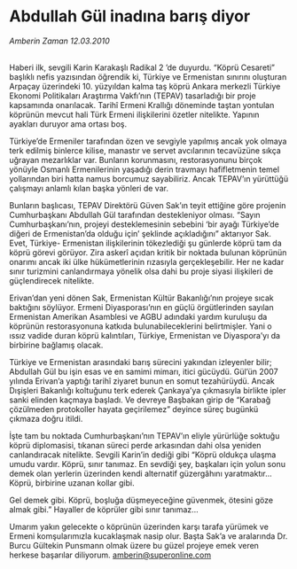 # Abdullah Gül inadına barış diyor

*Amberin Zaman 12.03.2010*

<div class="yazi"><p><br/>Haberi ilk, sevgili Karin Karakaşlı Radikal 2 ’de duyurdu. “Köprü Cesareti” başlıklı nefis yazısından öğrendik ki, Türkiye ve Ermenistan sınırını oluşturan Arpaçay üzerindeki 10. yüzyıldan kalma taş köprü Ankara merkezli Türkiye Ekonomi Politikaları Araştırma Vakfı’nın (TEPAV) tasarladığı bir proje kapsamında onarılacak. Tarihî Ermeni Krallığı döneminde taştan yontulan köprünün mevcut hali Türk Ermeni ilişkilerini özetler nitelikte. Yapının ayakları duruyor ama ortası boş.</p>
<p>Türkiye’de Ermeniler tarafından özen ve sevgiyle yapılmış ancak yok olmaya terk edilmiş binlerce kilise, manastır ve servet avcılarının tecavüzüne sıkça uğrayan mezarlıklar var. Bunların korunmasını, restorasyonunu birçok yönüyle Osmanlı Ermenilerinin yaşadığı derin travmayı hafifletmenin temel yollarından biri hatta namus borcumuz sayabiliriz. Ancak TEPAV’ın yürüttüğü çalışmayı anlamlı kılan başka yönleri de var.</p>
<p>Bunların başlıcası, TEPAV Direktörü Güven Sak’ın teyit ettiğine göre projenin Cumhurbaşkanı Abdullah Gül tarafından destekleniyor olması. “Sayın Cumhurbaşkanı’nın, projeyi desteklemesinin sebebini ‘bir ayağı Türkiye’de diğeri de Ermenistan’da olduğu için’ şeklinde açıkladığını” aktarıyor Sak. Evet, Türkiye- Ermenistan ilişkilerinin tökezlediği şu günlerde köprü tam da köprü görevi görüyor. Zira askerî açıdan kritik bir noktada bulunan köprünün onarımı ancak iki ülke hükümetlerinin rızasıyla gerçekleşebilir. Her ne kadar sınır turizmini canlandırmaya yönelik olsa dahi bu proje siyasi ilişkileri de güçlendirecek nitelikte.</p>
<p>Erivan’dan yeni dönen Sak, Ermenistan Kültür Bakanlığı’nın projeye sıcak baktığını söylüyor. Ermeni Diyasporası’nın en güçlü örgütlerinden sayılan Ermenistan Amerikan Asamblesi ve AGBU adındaki yardım kuruluşu da köprünün restorasyonuna katkıda bulunabileceklerini belirtmişler. Yani o ıssız vadide duran köprü kalıntıları, Türkiye, Ermenistan ve Diyaspora’yı da birbirine bağlamış olacak.</p>
<p>Türkiye ve Ermenistan arasındaki barış sürecini yakından izleyenler bilir; Abdullah Gül bu işin esas ve en samimi mimarı, itici gücüydü. Gül’ün 2007 yılında Erivan’a yaptığı tarihî ziyaret bunun en somut tezahürüydü. Ancak Dışişleri Bakanlığı koltuğunu terk ederek Çankaya’ya çıkmasıyla birlikte ipler sanki elinden kaçmaya başladı. Ve devreye Başbakan girip de “Karabağ çözülmeden protokoller hayata geçirilemez” deyince süreç bugünkü çıkmaza doğru itildi.</p>
<p>İşte tam bu noktada Cumhurbaşkanı’nın TEPAV’ın eliyle yürürlüğe soktuğu köprü diplomasisi, tıkanan süreci perde arkasından dahi olsa yeniden canlandıracak nitelikte. Sevgili Karin’in dediği gibi “Köprü oldukça ulaşma umudu vardır. Köprü, sınır tanımaz. En sevdiği şey, başkaları için yolun sonu demek olan yerlerin üzerinden kendi alternatif güzergâhını yaratmaktır... Köprü, birbirine uzanan kollar gibi.</p>
<p>Gel demek gibi. Köprü, boşluğa düşmeyeceğine güvenmek, ötesini göze almak gibi.” Hayaller de köprüler gibi sınır tanımaz...</p>
<p>Umarım yakın gelecekte o köprünün üzerinden karşı tarafa yürümek ve Ermeni komşularımızla kucaklaşmak nasip olur. Başta Sak’a ve aralarında Dr. Burcu Gültekin Punsmann olmak üzere bu güzel projeye emek veren herkese başarılar diliyorum. <a href="mailto:amberin@superonline.com">amberin@superonline.com</a></p>
</div>

